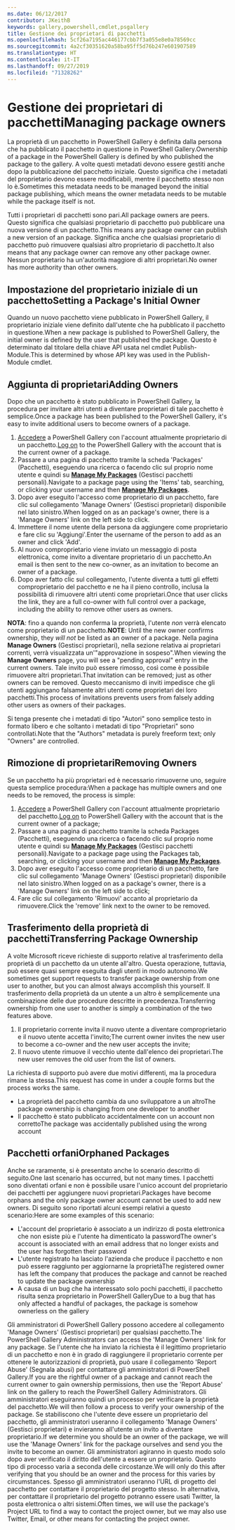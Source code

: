 ```yaml
---
ms.date: 06/12/2017
contributor: JKeithB
keywords: gallery,powershell,cmdlet,psgallery
title: Gestione dei proprietari di pacchetti
ms.openlocfilehash: 5cf26a7195ac446177cbb7f3a055e8e0a78569cc
ms.sourcegitcommit: 4a2cf30351620a58ba95ff5d76b247e601907589
ms.translationtype: HT
ms.contentlocale: it-IT
ms.lasthandoff: 09/27/2019
ms.locfileid: "71328262"
---
```

# <a name="managing-package-owners"></a><span data-ttu-id="43265-103">Gestione dei proprietari di pacchetti</span><span class="sxs-lookup"><span data-stu-id="43265-103">Managing package owners</span></span>

<span data-ttu-id="43265-104">La proprietà di un pacchetto in PowerShell Gallery è definita dalla persona che ha pubblicato il pacchetto in questione in PowerShell Gallery.</span><span class="sxs-lookup"><span data-stu-id="43265-104">Ownership of a package in the PowerShell Gallery is defined by who published the package to the gallery.</span></span>
<span data-ttu-id="43265-105">A volte questi metadati devono essere gestiti anche dopo la pubblicazione del pacchetto iniziale. Questo significa che i metadati del proprietario devono essere modificabili, mentre il pacchetto stesso non lo è.</span><span class="sxs-lookup"><span data-stu-id="43265-105">Sometimes this metadata needs to be managed beyond the initial package publishing, which means the owner metadata needs to be mutable while the package itself is not.</span></span>

<span data-ttu-id="43265-106">Tutti i proprietari di pacchetti sono pari.</span><span class="sxs-lookup"><span data-stu-id="43265-106">All package owners are peers.</span></span>
<span data-ttu-id="43265-107">Questo significa che qualsiasi proprietario di pacchetto può pubblicare una nuova versione di un pacchetto.</span><span class="sxs-lookup"><span data-stu-id="43265-107">This means any package owner can publish a new version of an package.</span></span> <span data-ttu-id="43265-108">Significa anche che qualsiasi proprietario di pacchetto può rimuovere qualsiasi altro proprietario di pacchetto.</span><span class="sxs-lookup"><span data-stu-id="43265-108">It also means that any package owner can remove any other package owner.</span></span>
<span data-ttu-id="43265-109">Nessun proprietario ha un'autorità maggiore di altri proprietari.</span><span class="sxs-lookup"><span data-stu-id="43265-109">No owner has more authority than other owners.</span></span>

## <a name="setting-a-packages-initial-owner"></a><span data-ttu-id="43265-110">Impostazione del proprietario iniziale di un pacchetto</span><span class="sxs-lookup"><span data-stu-id="43265-110">Setting a Package's Initial Owner</span></span>

<span data-ttu-id="43265-111">Quando un nuovo pacchetto viene pubblicato in PowerShell Gallery, il proprietario iniziale viene definito dall'utente che ha pubblicato il pacchetto in questione.</span><span class="sxs-lookup"><span data-stu-id="43265-111">When a new package is published to PowerShell Gallery, the initial owner is defined by the user that published the package.</span></span> <span data-ttu-id="43265-112">Questo è determinato dal titolare della chiave API usata nel cmdlet Publish-Module.</span><span class="sxs-lookup"><span data-stu-id="43265-112">This is determined by whose API key was used in the Publish-Module cmdlet.</span></span>

## <a name="adding-owners"></a><span data-ttu-id="43265-113">Aggiunta di proprietari</span><span class="sxs-lookup"><span data-stu-id="43265-113">Adding Owners</span></span>

<span data-ttu-id="43265-114">Dopo che un pacchetto è stato pubblicato in PowerShell Gallery, la procedura per invitare altri utenti a diventare proprietari di tale pacchetto è semplice.</span><span class="sxs-lookup"><span data-stu-id="43265-114">Once a package has been published to the PowerShell Gallery, it's easy to invite additional users to become owners of a package.</span></span>

1. <span data-ttu-id="43265-115">[Accedere](https://powershellgallery.com/users/account/LogOn) a PowerShell Gallery con l'account attualmente proprietario di un pacchetto.</span><span class="sxs-lookup"><span data-stu-id="43265-115">[Log on](https://powershellgallery.com/users/account/LogOn) to the PowerShell Gallery with the account that is the current owner of a package.</span></span>
2. <span data-ttu-id="43265-116">Passare a una pagina di pacchetto tramite la scheda 'Packages' (Pacchetti), eseguendo una ricerca o facendo clic sul proprio nome utente e quindi su [**Manage My Packages**](https://www.powershellgallery.com/account/Packages) (Gestisci pacchetti personali).</span><span class="sxs-lookup"><span data-stu-id="43265-116">Navigate to a package page using the 'Items' tab, searching, or clicking your username and then [**Manage My Packages**](https://www.powershellgallery.com/account/Packages).</span></span>
3. <span data-ttu-id="43265-117">Dopo aver eseguito l'accesso come proprietario di un pacchetto, fare clic sul collegamento 'Manage Owners' (Gestisci proprietari) disponibile nel lato sinistro.</span><span class="sxs-lookup"><span data-stu-id="43265-117">When logged on as an package's owner, there is a 'Manage Owners' link on the left side to click.</span></span>
4. <span data-ttu-id="43265-118">Immettere il nome utente della persona da aggiungere come proprietario e fare clic su 'Aggiungi'.</span><span class="sxs-lookup"><span data-stu-id="43265-118">Enter the username of the person to add as an owner and click 'Add'.</span></span>
5. <span data-ttu-id="43265-119">Al nuovo comproprietario viene inviato un messaggio di posta elettronica, come invito a diventare proprietario di un pacchetto.</span><span class="sxs-lookup"><span data-stu-id="43265-119">An email is then sent to the new co-owner, as an invitation to become an owner of a package.</span></span>
6. <span data-ttu-id="43265-120">Dopo aver fatto clic sul collegamento, l'utente diventa a tutti gli effetti comproprietario del pacchetto e ne ha il pieno controllo, inclusa la possibilità di rimuovere altri utenti come proprietari.</span><span class="sxs-lookup"><span data-stu-id="43265-120">Once that user clicks the link, they are a full co-owner with full control over a package, including the ability to remove other users as owners.</span></span>

<span data-ttu-id="43265-121">**NOTA**: fino a quando non conferma la proprietà, l'utente *non* verrà elencato come proprietario di un pacchetto.</span><span class="sxs-lookup"><span data-stu-id="43265-121">**NOTE**: Until the new owner confirms ownership, they *will not* be listed as an owner of a package.</span></span>
<span data-ttu-id="43265-122">Nella pagina **Manage Owners** (Gestisci proprietari), nella sezione relativa ai proprietari correnti, verrà visualizzata un'"approvazione in sospeso".</span><span class="sxs-lookup"><span data-stu-id="43265-122">When viewing the **Manage Owners** page, you will see a "pending approval" entry in the current owners.</span></span>
<span data-ttu-id="43265-123">Tale invito può essere rimosso, così come è possibile rimuovere altri proprietari.</span><span class="sxs-lookup"><span data-stu-id="43265-123">That invitation can be removed; just as other owners can be removed.</span></span>
<span data-ttu-id="43265-124">Questo meccanismo di inviti impedisce che gli utenti aggiungano falsamente altri utenti come proprietari dei loro pacchetti.</span><span class="sxs-lookup"><span data-stu-id="43265-124">This process of invitations prevents users from falsely adding other users as owners of their packages.</span></span>

<span data-ttu-id="43265-125">Si tenga presente che i metadati di tipo "Autori" sono semplice testo in formato libero e che soltanto i metadati di tipo "Proprietari" sono controllati.</span><span class="sxs-lookup"><span data-stu-id="43265-125">Note that the "Authors" metadata is purely freeform text; only "Owners" are controlled.</span></span>


## <a name="removing-owners"></a><span data-ttu-id="43265-126">Rimozione di proprietari</span><span class="sxs-lookup"><span data-stu-id="43265-126">Removing Owners</span></span>

<span data-ttu-id="43265-127">Se un pacchetto ha più proprietari ed è necessario rimuoverne uno, seguire questa semplice procedura:</span><span class="sxs-lookup"><span data-stu-id="43265-127">When a package has multiple owners and one needs to be removed, the process is simple:</span></span>

1. <span data-ttu-id="43265-128">[Accedere](https://powershellgallery.com/users/account/LogOn) a PowerShell Gallery con l'account attualmente proprietario del pacchetto.</span><span class="sxs-lookup"><span data-stu-id="43265-128">[Log on](https://powershellgallery.com/users/account/LogOn) to PowerShell Gallery with the account that is the current owner of a package;</span></span>
2. <span data-ttu-id="43265-129">Passare a una pagina di pacchetto tramite la scheda Packages (Pacchetti), eseguendo una ricerca o facendo clic sul proprio nome utente e quindi su [**Manage My Packages**](https://www.powershellgallery.com/account/Packages) (Gestisci pacchetti personali).</span><span class="sxs-lookup"><span data-stu-id="43265-129">Navigate to a package page using the Packages tab, searching, or clicking your username and then [**Manage My Packages**](https://www.powershellgallery.com/account/Packages).</span></span>
3. <span data-ttu-id="43265-130">Dopo aver eseguito l'accesso come proprietario di un pacchetto, fare clic sul collegamento 'Manage Owners' (Gestisci proprietari) disponibile nel lato sinistro.</span><span class="sxs-lookup"><span data-stu-id="43265-130">When logged on as a package's owner, there is a 'Manage Owners' link on the left side to click;</span></span>
4. <span data-ttu-id="43265-131">Fare clic sul collegamento 'Rimuovi' accanto al proprietario da rimuovere.</span><span class="sxs-lookup"><span data-stu-id="43265-131">Click the 'remove' link next to the owner to be removed.</span></span>



## <a name="transferring-package-ownership"></a><span data-ttu-id="43265-132">Trasferimento della proprietà di pacchetti</span><span class="sxs-lookup"><span data-stu-id="43265-132">Transferring Package Ownership</span></span>

<span data-ttu-id="43265-133">A volte Microsoft riceve richieste di supporto relative al trasferimento della proprietà di un pacchetto da un utente all'altro. Questa operazione, tuttavia, può essere quasi sempre eseguita dagli utenti in modo autonomo.</span><span class="sxs-lookup"><span data-stu-id="43265-133">We sometimes get support requests to transfer package ownership from one user to another, but you can almost always accomplish this yourself.</span></span>
<span data-ttu-id="43265-134">Il trasferimento della proprietà da un utente a un altro è semplicemente una combinazione delle due procedure descritte in precedenza.</span><span class="sxs-lookup"><span data-stu-id="43265-134">Transferring ownership from one user to another is simply a combination of the two features above.</span></span>

1. <span data-ttu-id="43265-135">Il proprietario corrente invita il nuovo utente a diventare comproprietario e il nuovo utente accetta l'invito;</span><span class="sxs-lookup"><span data-stu-id="43265-135">The current owner invites the new user to become a co-owner and the new user accepts the invite;</span></span>
2. <span data-ttu-id="43265-136">Il nuovo utente rimuove il vecchio utente dall'elenco dei proprietari.</span><span class="sxs-lookup"><span data-stu-id="43265-136">The new user removes the old user from the list of owners.</span></span>

<span data-ttu-id="43265-137">La richiesta di supporto può avere due motivi differenti, ma la procedura rimane la stessa.</span><span class="sxs-lookup"><span data-stu-id="43265-137">This request has come in under a couple forms but the process works the same.</span></span>

- <span data-ttu-id="43265-138">La proprietà del pacchetto cambia da uno sviluppatore a un altro</span><span class="sxs-lookup"><span data-stu-id="43265-138">The package ownership is changing from one developer to another</span></span>
- <span data-ttu-id="43265-139">Il pacchetto è stato pubblicato accidentalmente con un account non corretto</span><span class="sxs-lookup"><span data-stu-id="43265-139">The package was accidentally published using the wrong account</span></span>


## <a name="orphaned-packages"></a><span data-ttu-id="43265-140">Pacchetti orfani</span><span class="sxs-lookup"><span data-stu-id="43265-140">Orphaned Packages</span></span>

<span data-ttu-id="43265-141">Anche se raramente, si è presentato anche lo scenario descritto di seguito.</span><span class="sxs-lookup"><span data-stu-id="43265-141">One last scenario has occurred, but not many times.</span></span>
<span data-ttu-id="43265-142">I pacchetti sono diventati orfani e non è possibile usare l'unico account del proprietario dei pacchetti per aggiungere nuovi proprietari.</span><span class="sxs-lookup"><span data-stu-id="43265-142">Packages have become orphans and the only package owner account cannot be used to add new owners.</span></span>
<span data-ttu-id="43265-143">Di seguito sono riportati alcuni esempi relativi a questo scenario:</span><span class="sxs-lookup"><span data-stu-id="43265-143">Here are some examples of this scenario:</span></span>

- <span data-ttu-id="43265-144">L'account del proprietario è associato a un indirizzo di posta elettronica che non esiste più e l'utente ha dimenticato la password</span><span class="sxs-lookup"><span data-stu-id="43265-144">The owner's account is associated with an email address that no longer exists and the user has forgotten their password</span></span>
- <span data-ttu-id="43265-145">L'utente registrato ha lasciato l'azienda che produce il pacchetto e non può essere raggiunto per aggiornarne la proprietà</span><span class="sxs-lookup"><span data-stu-id="43265-145">The registered owner has left the company that produces the package and cannot be reached to update the package ownership</span></span>
- <span data-ttu-id="43265-146">A causa di un bug che ha interessato solo pochi pacchetti, il pacchetto risulta senza proprietario in PowerShell Gallery</span><span class="sxs-lookup"><span data-stu-id="43265-146">Due to a bug that has only affected a handful of packages, the package is somehow ownerless on the gallery</span></span>

<span data-ttu-id="43265-147">Gli amministratori di PowerShell Gallery possono accedere al collegamento 'Manage Owners' (Gestisci proprietari) per qualsiasi pacchetto.</span><span class="sxs-lookup"><span data-stu-id="43265-147">The PowerShell Gallery Administrators can access the 'Manage Owners' link for any package.</span></span>
<span data-ttu-id="43265-148">Se l'utente che ha inviato la richiesta è il legittimo proprietario di un pacchetto e non è in grado di raggiungere il proprietario corrente per ottenere le autorizzazioni di proprietà, può usare il collegamento 'Report Abuse' (Segnala abusi) per contattare gli amministratori di PowerShell Gallery.</span><span class="sxs-lookup"><span data-stu-id="43265-148">If you are the rightful owner of a package and cannot reach the current owner to gain ownership permissions, then use the 'Report Abuse' link on the gallery to reach the PowerShell Gallery Administrators.</span></span>
<span data-ttu-id="43265-149">Gli amministratori eseguiranno quindi un processo per verificare la proprietà del pacchetto.</span><span class="sxs-lookup"><span data-stu-id="43265-149">We will then follow a process to verify your ownership of the package.</span></span>
<span data-ttu-id="43265-150">Se stabiliscono che l'utente deve essere un proprietario del pacchetto, gli amministratori useranno il collegamento 'Manage Owners' (Gestisci proprietari) e invieranno all'utente un invito a diventare proprietario.</span><span class="sxs-lookup"><span data-stu-id="43265-150">If we determine you should be an owner of the package, we will use the 'Manage Owners' link for the package ourselves and send you the invite to become an owner.</span></span>
<span data-ttu-id="43265-151">Gli amministratori agiranno in questo modo solo dopo aver verificato il diritto dell'utente a essere un proprietario. Questo tipo di processo varia a seconda delle circostanze.</span><span class="sxs-lookup"><span data-stu-id="43265-151">We will only do this after verifying that you should be an owner and the process for this varies by circumstances.</span></span>
<span data-ttu-id="43265-152">Spesso gli amministratori useranno l'URL di progetto del pacchetto per contattare il proprietario del progetto stesso. In alternativa, per contattare il proprietario del progetto potranno essere usati Twitter, la posta elettronica o altri sistemi.</span><span class="sxs-lookup"><span data-stu-id="43265-152">Often times, we will use the package's Project URL to find a way to contact the project owner, but we may also use Twitter, Email, or other means for contacting the project owner.</span></span>
